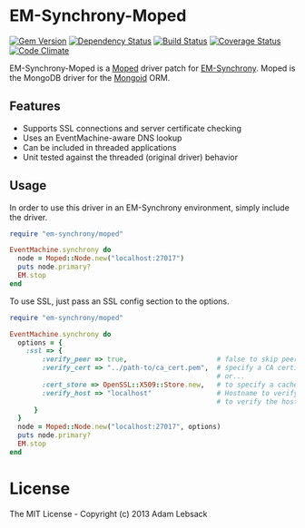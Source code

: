 EM-Synchrony-Moped
=====
[![Gem Version](https://badge.fury.io/rb/em-synchrony-moped.png)](http://badge.fury.io/rb/em-synchrony-moped) [![Dependency Status](https://gemnasium.com/alebsack/em-synchrony-moped.png)](https://gemnasium.com/alebsack/em-synchrony-moped) [![Build Status](https://travis-ci.org/alebsack/em-synchrony-moped.png?branch=master)](https://travis-ci.org/alebsack/em-synchrony-moped) [![Coverage Status](https://coveralls.io/repos/alebsack/em-synchrony-moped/badge.png?branch=master)](https://coveralls.io/r/alebsack/em-synchrony-moped?branch=master) [![Code Climate](https://codeclimate.com/github/alebsack/em-synchrony-moped.png)](https://codeclimate.com/github/alebsack/em-synchrony-moped)

EM-Synchrony-Moped is a [Moped](https://github.com/mongoid/moped) driver patch for [EM-Synchrony](http://github.com/igrigorik/em-synchrony).  Moped is the MongoDB driver for the [Mongoid](http://github.com/mongoid/mongoid) ORM.

## Features
 * Supports SSL connections and server certificate checking
 * Uses an EventMachine-aware DNS lookup
 * Can be included in threaded applications
 * Unit tested against the threaded (original driver) behavior

## Usage

In order to use this driver in an EM-Synchrony environment, simply include the driver.

```ruby
require "em-synchrony/moped"

EventMachine.synchrony do
  node = Moped::Node.new("localhost:27017")
  puts node.primary?
  EM.stop
end

```

To use SSL, just pass an SSL config section to the options.
 
```ruby
require "em-synchrony/moped"

EventMachine.synchrony do
  options = {
    :ssl => {
        :verify_peer => true,                      # false to skip peer verification
        :verify_cert => "../path-to/ca_cert.pem",  # specify a CA certificate to verify against
                                                   # or...
        :cert_store => OpenSSL::X509::Store.new,   # to specify a cached cert store.
        :verify_host => "localhost"                # Hostname to verify against, if you wish
                                                   # to verify the hostname in the certificate.
      }
  }
  node = Moped::Node.new("localhost:27017", options)
  puts node.primary?
  EM.stop
end

```


# License

The MIT License - Copyright (c) 2013 Adam Lebsack